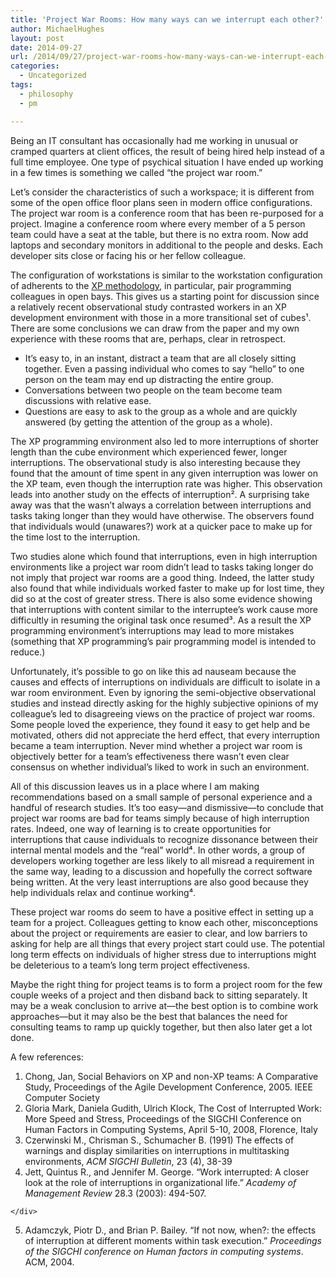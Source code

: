 ```yaml
---
title: 'Project War Rooms: How many ways can we interrupt each other?'
author: MichaelHughes
layout: post
date: 2014-09-27
url: /2014/09/27/project-war-rooms-how-many-ways-can-we-interrupt-each-other/
categories:
  - Uncategorized
tags:
  - philosophy
  - pm

---
```

Being an IT consultant has occasionally had me working in unusual or cramped quarters at client offices, the result of being hired help instead of a full time employee. One type of psychical situation I have ended up working in a few times is something we called “the project war room.”

<!--more-->


  
Let’s consider the characteristics of such a workspace; it is different from some of the open office floor plans seen in modern office configurations. The project war room is a conference room that has been re-purposed for a project. Imagine a conference room where every member of a 5 person team could have a seat at the table, but there is no extra room. Now add laptops and secondary monitors in additional to the people and desks. Each developer sits close or facing his or her fellow colleague.
  
The configuration of workstations is similar to the workstation configuration of adherents to the [XP methodology][1], in particular, pair programming colleagues in open bays. This gives us a starting point for discussion since a relatively recent observational study contrasted workers in an XP development environment with those in a more transitional set of cubes¹. There are some conclusions we can draw from the paper and my own experience with these rooms that are, perhaps, clear in retrospect.

  * It’s easy to, in an instant, distract a team that are all closely sitting together. Even a passing individual who comes to say “hello” to one person on the team may end up distracting the entire group.
  * Conversations between two people on the team become team discussions with relative ease.
  * Questions are easy to ask to the group as a whole and are quickly answered (by getting the attention of the group as a whole).

The XP programming environment also led to more interruptions of shorter length than the cube environment which experienced fewer, longer interruptions. The observational study is also interesting because they found that the amount of time spent in any given interruption was lower on the XP team, even though the interruption rate was higher. This observation leads into another study on the effects of interruption². A surprising take away was that the wasn’t always a correlation between interruptions and tasks taking longer than they would have otherwise. The observers found that individuals would (unawares?) work at a quicker pace to make up for the time lost to the interruption.

Two studies alone which found that interruptions, even in high interruption environments like a project war room didn’t lead to tasks taking longer do not imply that project war rooms are a good thing. Indeed, the latter study also found that while individuals worked faster to make up for lost time, they did so at the cost of greater stress. There is also some evidence showing that interruptions with content similar to the interruptee’s work cause more difficultly in resuming the original task once resumed³. As a result the XP programming environment’s interruptions may lead to more mistakes (something that XP programming’s pair programming model is intended to reduce.)

Unfortunately, it’s possible to go on like this ad nauseam because the causes and effects of interruptions on individuals are difficult to isolate in a war room environment. Even by ignoring the semi-objective observational studies and instead directly asking for the highly subjective opinions of my colleague’s led to disagreeing views on the practice of project war rooms. Some people loved the experience, they found it easy to get help and be motivated, others did not appreciate the herd effect, that every interruption became a team interruption. Never mind whether a project war room is objectively better for a team’s effectiveness there wasn’t even clear consensus on whether individual’s liked to work in such an environment.

All of this discussion leaves us in a place where I am making recommendations based on a small sample of personal experience and a handful of research studies. It’s too easy—and dismissive—to conclude that project war rooms are bad for teams simply because of high interruption rates. Indeed, one way of learning is to create opportunities for interruptions that cause individuals to recognize dissonance between their internal mental models and the “real” world⁴. In other words, a group of developers working together are less likely to all misread a requirement in the same way, leading to a discussion and hopefully the correct software being written. At the very least interruptions are also good because they help individuals relax and continue working⁴.

These project war rooms do seem to have a positive effect in setting up a team for a project. Colleagues getting to know each other, misconceptions about the project or requirements are easier to clear, and low barriers to asking for help are all things that every project start could use. The potential long term effects on individuals of higher stress due to interruptions might be deleterious to a team’s long term project effectiveness.

Maybe the right thing for project teams is to form a project room for the few couple weeks of a project and then disband back to sitting separately. It may be a weak conclusion to arrive at—the best option is to combine work approaches—but it may also be the best that balances the need for consulting teams to ramp up quickly together, but then also later get a lot done.

A few references:

  1. Chong, Jan, Social Behaviors on XP and non-XP teams: A Comparative Study, Proceedings of the Agile Development Conference, 2005. <span class="small-link-text">IEEE Computer Society</span>
  2. Gloria Mark, Daniela Gudith, Ulrich Klock, The Cost of Interrupted Work: More Speed and Stress, Proceedings of the SIGCHI Conference on Human Factors in Computing Systems, April 5-10, 2008, Florence, Italy
  3. Czerwinski M., Chrisman S., Schumacher B. (1991) The effects of warnings and display similarities on interruptions in multitasking environments, _ACM SIGCHI Bulletin_, 23 (4), 38-39
  4. <div id="gs_cit0" class="gs_citr">
      Jett, Quintus R., and Jennifer M. George. &#8220;Work interrupted: A closer look at the role of interruptions in organizational life.&#8221; <i>Academy of Management Review</i> 28.3 (2003): 494-507.
    </div>

  5. Adamczyk, Piotr D., and Brian P. Bailey. &#8220;If not now, when?: the effects of interruption at different moments within task execution.&#8221; _Proceedings of the SIGCHI conference on Human factors in computing systems_. ACM, 2004.

 [1]: http://www.extremeprogramming.org/